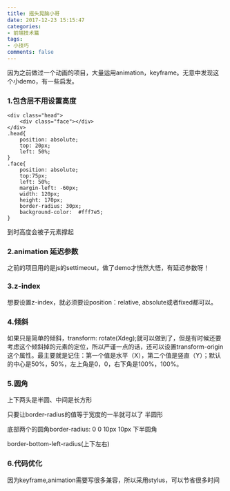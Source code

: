 ```yaml
---
title: 摇头晃脑小哥
date: 2017-12-23 15:15:47
categories:
- 前端技术篇
tags:
- 小技巧
comments: false
---
```



因为之前做过一个动画的项目，大量运用animation，keyframe。无意中发现这个小demo，有一些启发。

### 1.包含层不用设置高度

```
<div class="head">
    <div class="face"></div>    
</div>
.head{
    position: absolute;
    top: 20px;
    left: 50%;
}
.face{
    position: absolute;
    top:75px;
    left: 50%;
    margin-left: -60px;
    width: 120px;
    height: 170px;
    border-radius: 30px;
    background-color:  #fff7e5;
}
```

到时高度会被子元素撑起

### 2.animation 延迟参数
之前的项目用的是js的settimeout，做了demo才恍然大悟，有延迟参数呀！

### 3.z-index
想要设置z-index，就必须要设position：relative, absolute或者fixed都可以。

### 4.倾斜
如果只是简单的倾斜，transform: rotate(Xdeg);就可以做到了，但是有时候还要考虑这个倾斜掉的元素的定位，所以严谨一点的话，还可以设置transform-origin这个属性。最主要就是记住：第一个值是水平（X），第二个值是竖直（Y）；默认的中心是50%，50%，左上角是0，0，右下角是100%，100%。

### 5.圆角
上下两头是半圆、中间是长方形

只要让border-radius的值等于宽度的一半就可以了
半圆形

底部两个的圆角border-radius: 0 0 10px 10px
下半圆角

border-bottom-left-radius(上下左右)
### 6.代码优化
因为keyframe,animation需要写很多兼容，所以采用stylus，可以节省很多时间